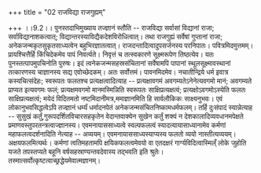 +++
title = "02 राजविद्या राजगुह्यम्"

+++
।।9.2।। पुनस्तदाभिमुख्याय तज्ज्ञानं स्तौति -- राजविद्या सर्वासां
विद्यानां राजा; सर्वाविद्यानाशकत्वात्;
विद्यान्तरस्याविद्यैकदेशविरोधित्वात्। तथा राजगुह्यं सर्वेषां गुप्तानां
राजा; अनेकजन्मकृतसुकृतसाध्यत्वेन बहुभिरज्ञातत्वात्।
राजदन्तादित्वादुपसर्जनस्य परनिपातः। पवित्रमिदमुत्तमम्। प्रायश्चित्तैर्हि
किंचिदेकमेव पापं निवर्त्यते। निवृत्तं च तत्स्वकारणे सूक्ष्मरूपेण
तिष्ठत्येव। यतः पुनस्तत्पापमुपचिनोति पुरुषः। इदं
त्वनेकजन्मसहस्रसंचितानां सर्वेषामपि पापानां स्थूलसूक्ष्मावस्थानां
तत्कारणस्य चाज्ञानस्य सद्य एवोच्छेदकम्। अतः सर्वोत्तमं। पावनमिदमेव।
नचातीन्द्रिये धर्म इवात्र कस्यचित्संदेहः; स्वरूपतः फलतश्च
प्रत्यक्षत्वादित्याह -- प्रत्यक्षावगमं अवगम्यतेऽनेनेत्यवगमो मानं;
अवगम्यते प्राप्यत इत्यवगमः फलं; प्रत्यक्षमवगमो मानमस्मिन्निति स्वरूपतः
साक्षिप्रत्यक्षत्वं; प्रत्यक्षोऽवगमोऽस्येति फलतः साक्षिप्रत्यक्षत्वं;
मयेदं विदितमतो नष्टमिदानीमत्र,ममाज्ञानमिति हि सार्वलौकिकः साक्ष्यनुभवः।
एवं लोकानुभवसिद्धत्वेऽपि तज्ज्ञानं धर्म्यं धर्मादनपेतं
अनेकजन्मसंचितनिष्कामधर्मफलम्। तर्हि दुःसंपादं स्यान्नेत्याह -- सुसुखं
कर्तुं,गुरूपदर्शितविचारसहकृतेन वेदान्तवाक्येन सुखेन कर्तुं शक्यं न
देशकालादिव्यवधानमपेक्षते प्रमाणवस्तुपरतन्त्रत्वाज्ज्ञानस्य।
एवमनायाससाध्यत्वे स्वल्पफलत्वं स्यादत्यायासाध्यानामेव कर्मणां
महाफलत्वदर्शनादिति नेत्याह -- अव्ययम्। एवमनायाससाध्यस्याप्यस्य फलतो
व्ययो नास्तीत्यव्ययम्। अक्षयफलमित्यर्थः। कर्मणां त्वतिमहतामपि
क्षयिकफलत्वमेवयो वा एतदक्षरं गार्ग्यविदित्वास्मिल्ँ लोके जुहोति यजते
तपस्तप्यते बहूनि वर्षसहस्राण्यन्तवदेवास्य तद्भवति इति श्रुतेः।
तस्मात्सर्वोत्कृष्टत्वाच्छ्रद्धेयमेवात्मज्ञानम्।
